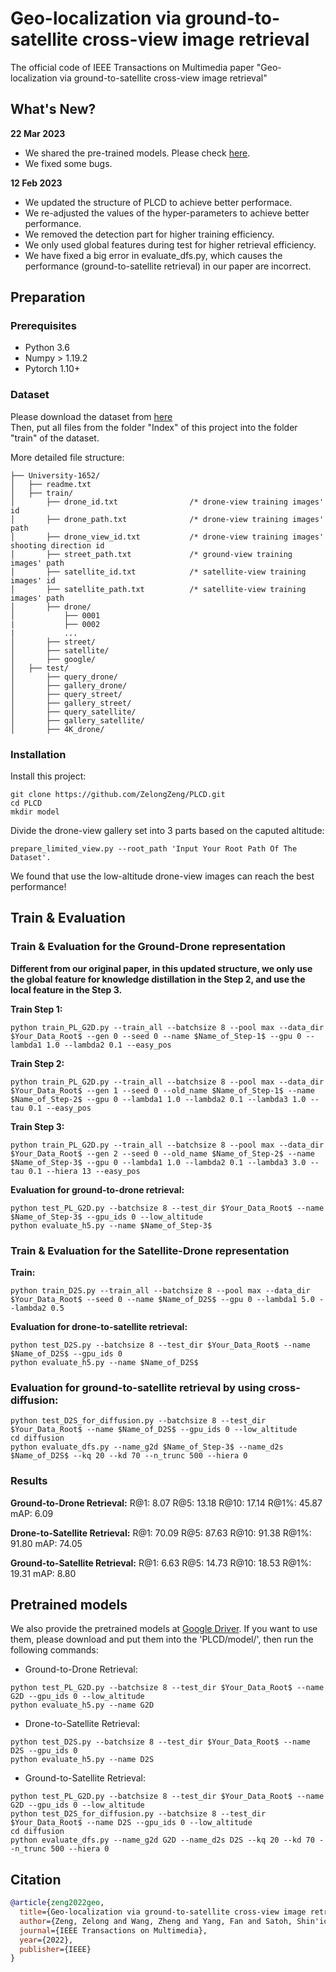 # Geo-localization via ground-to-satellite cross-view image retrieval  
The official code of IEEE Transactions on Multimedia paper "Geo-localization via ground-to-satellite cross-view image retrieval"  
  
## What's New?  
**22 Mar 2023**  
- We shared the pre-trained models.   Please check [here](#pretrained-models). 
- We fixed some bugs. 

**12 Feb 2023**  
- We updated the structure of PLCD to achieve better performace.  
- We re-adjusted the values of the hyper-parameters to achieve better performance.  
- We removed the detection part for higher training efficiency.  
- We only used global features during test for higher retrieval efficiency.  
- We have fixed a big error in evaluate_dfs.py, which causes the performance (ground-to-satellite retrieval) in our paper are incorrect.  
  
## Preparation  
  
### Prerequisites  
  
- Python 3.6  
- Numpy > 1.19.2  
- Pytorch 1.10+  
  
### Dataset  
  
Please download the dataset from [here](https://github.com/layumi/University1652-Baseline)  
Then, put all files from the folder "Index" of this project into the folder "train" of the dataset.  
  
More detailed file structure:  
```  
├── University-1652/  
│   ├── readme.txt  
│   ├── train/  
│       ├── drone_id.txt                /* drone-view training images' id  
│       ├── drone_path.txt              /* drone-view training images' path  
│       ├── drone_view_id.txt           /* drone-view training images' shooting direction id  
│       ├── street_path.txt             /* ground-view training images' path  
│       ├── satellite_id.txt            /* satellite-view training images' id  
│       ├── satellite_path.txt          /* satellite-view training images' path  
│       ├── drone/  
│           ├── 0001  
|           ├── 0002  
|           ...  
│       ├── street/  
│       ├── satellite/  
│       ├── google/  
│   ├── test/  
│       ├── query_drone/  
│       ├── gallery_drone/  
│       ├── query_street/  
│       ├── gallery_street/  
│       ├── query_satellite/  
│       ├── gallery_satellite/  
│       ├── 4K_drone/  
```  
  
### Installation  
Install this project:  
```  
git clone https://github.com/ZelongZeng/PLCD.git  
cd PLCD  
mkdir model  
```  
  
Divide the drone-view gallery set into 3 parts based on the caputed altitude:  
```  
prepare_limited_view.py --root_path 'Input Your Root Path Of The Dataset'.  
```  
  
We found that use the low-altitude drone-view images can reach the best performance!  
  
## Train & Evaluation  
### Train & Evaluation for the Ground-Drone representation  
**Different from our original paper, in this updated structure, we only use the global feature for knowledge distillation in the Step 2, and use the local feature in the Step 3.**  
  
**Train Step 1:**  
```  
python train_PL_G2D.py --train_all --batchsize 8 --pool max --data_dir $Your_Data_Root$ --gen 0 --seed 0 --name $Name_of_Step-1$ --gpu 0 --lambda1 1.0 --lambda2 0.1 --easy_pos  
```  
  
**Train Step 2:**  
```  
python train_PL_G2D.py --train_all --batchsize 8 --pool max --data_dir $Your_Data_Root$ --gen 1 --seed 0 --old_name $Name_of_Step-1$ --name $Name_of_Step-2$ --gpu 0 --lambda1 1.0 --lambda2 0.1 --lambda3 1.0 --tau 0.1 --easy_pos  
```  
  
**Train Step 3:**  
```  
python train_PL_G2D.py --train_all --batchsize 8 --pool max --data_dir $Your_Data_Root$ --gen 2 --seed 0 --old_name $Name_of_Step-2$ --name $Name_of_Step-3$ --gpu 0 --lambda1 1.0 --lambda2 0.1 --lambda3 3.0 --tau 0.1 --hiera 13 --easy_pos  
```  
  
**Evaluation for ground-to-drone retrieval:**  
 ```  
python test_PL_G2D.py --batchsize 8 --test_dir $Your_Data_Root$ --name $Name_of_Step-3$ --gpu_ids 0 --low_altitude 
python evaluate_h5.py --name $Name_of_Step-3$  
```  
  
### Train & Evaluation for the Satellite-Drone representation  
  
**Train:**  
```  
python train_D2S.py --train_all --batchsize 8 --pool max --data_dir $Your_Data_Root$ --seed 0 --name $Name_of_D2S$ --gpu 0 --lambda1 5.0 --lambda2 0.5  
```  
  
**Evaluation for drone-to-satellite retrieval:**  
 ```  
python test_D2S.py --batchsize 8 --test_dir $Your_Data_Root$ --name $Name_of_D2S$ --gpu_ids 0  
python evaluate_h5.py --name $Name_of_D2S$  
```  
  
### Evaluation for ground-to-satellite retrieval by using cross-diffusion:  
```  
python test_D2S_for_diffusion.py --batchsize 8 --test_dir $Your_Data_Root$ --name $Name_of_D2S$ --gpu_ids 0 --low_altitude
cd diffusion  
python evaluate_dfs.py --name_g2d $Name_of_Step-3$ --name_d2s $Name_of_D2S$ --kq 20 --kd 70 --n_trunc 500 --hiera 0  
```  
  
### Results  
  
**Ground-to-Drone Retrieval:** R@1: 8.07 R@5: 13.18 R@10: 17.14 R@1%: 45.87 mAP: 6.09  
  
**Drone-to-Satellite Retrieval:** R@1: 70.09 R@5: 87.63 R@10: 91.38 R@1%: 91.80 mAP: 74.05  
  
**Ground-to-Satellite Retrieval:** R@1: 6.63 R@5: 14.73 R@10: 18.53 R@1%: 19.31 mAP: 8.80  
  
## Pretrained models
We also provide the pretrained models at [Google Driver](https://drive.google.com/drive/folders/19mH_zk7fs_x6aljuyfQEGq4Cl-kRVoEJ?usp=sharing). 
If you want to use them, please download and put them into the 'PLCD/model/', then run the following commands: 

- Ground-to-Drone Retrieval:
```
python test_PL_G2D.py --batchsize 8 --test_dir $Your_Data_Root$ --name G2D --gpu_ids 0 --low_altitude 
python evaluate_h5.py --name G2D 
```
- Drone-to-Satellite Retrieval:
```
python test_D2S.py --batchsize 8 --test_dir $Your_Data_Root$ --name D2S --gpu_ids 0  
python evaluate_h5.py --name D2S  
```

- Ground-to-Satellite Retrieval:
```
python test_PL_G2D.py --batchsize 8 --test_dir $Your_Data_Root$ --name G2D --gpu_ids 0 --low_altitude 
python test_D2S_for_diffusion.py --batchsize 8 --test_dir $Your_Data_Root$ --name D2S --gpu_ids 0 --low_altitude
cd diffusion  
python evaluate_dfs.py --name_g2d G2D --name_d2s D2S --kq 20 --kd 70 --n_trunc 500 --hiera 0 
```
  
## Citation  
```bibtex  
@article{zeng2022geo,  
  title={Geo-localization via ground-to-satellite cross-view image retrieval},  
  author={Zeng, Zelong and Wang, Zheng and Yang, Fan and Satoh, Shin'ichi},  
  journal={IEEE Transactions on Multimedia},  
  year={2022},  
  publisher={IEEE}  
}  
```
